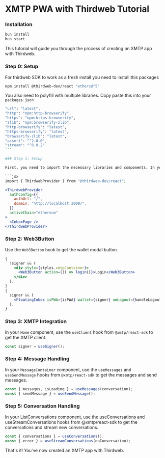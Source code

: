 # XMTP PWA with Thirdweb Tutorial

### Installation

```bash
bun install
bun start
```

This tutorial will guide you through the process of creating an XMTP app with Thirdweb.

### Step 0: Setup

For thirdweb SDK to work as a fresh install you need to install this packages

```bash
npm install @thirdweb-dev/react "ethers@^5"
```

You also need to polyfill with multiple libraries. Copy paste this into your `packages.json`

````bash
"url": "latest",
"http": "npm:http-browserify",
"https": "npm:https-browserify",
"zlib": "npm:browserify-zlib",
"http-browserify": "latest",
"https-browserify": "latest",
"browserify-zlib": "latest",
"assert": "^2.0.0",
"stream": "^0.0.2"
```

### Step 1: Setup

First, you need to import the necessary libraries and components. In your index.js file, import the `ThirdwebProvider` from @Thirdweb-io/react-auth and wrap your main component with it.

```jsx
import { ThirdwebProvider } from "@thirdweb-dev/react";
````

```jsx
<ThirdwebProvider
  authConfig={{
    authUrl: "/",
    domain: "http://localhost:3000/",
  }}
  activeChain="ethereum"
>
  <InboxPage />
</ThirdwebProvider>
```

### Step 2: Web3Button

Use the `Web3Button` hook to get the wallet modal button.

```jsx
{
  !signer && (
    <div style={styles.xmtpContainer}>
      <Web3Button action={() => login()}>Login</Web3Button>
    </div>
  );
}
{
  signer && (
    <FloatingInbox isPWA={isPWA} wallet={signer} onLogout={handleLogout} />
  );
}
```

### Step 3: XMTP Integration

In your `Home` component, use the `useClient` hook from `@xmtp/react-sdk` to get the XMTP client.

```jsx
const signer = useSigner();
```

### Step 4: Message Handling

In your `MessageContainer` component, use the `useMessages` and `useSendMessage` hooks from `@xmtp/react-sdk` to get the messages and send messages.

```jsx
const { messages, isLoading } = useMessages(conversation);
const { sendMessage } = useSendMessage();
```

### Step 5: Conversation Handling

In your ListConversations component, use the useConversations and useStreamConversations hooks from @xmtp/react-sdk to get the conversations and stream new conversations.

```jsx
const { conversations } = useConversations();
const { error } = useStreamConversations(onConversation);
```

That's it! You've now created an XMTP app with Thirdweb.
